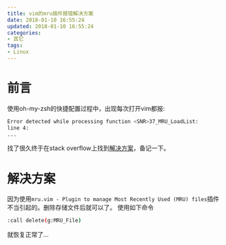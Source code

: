 ```yaml
---
title: vim的mru插件报错解决方案
date: 2018-01-10 16:55:24
updated: 2018-01-10 16:55:24
categories:
- 其它
tags:
- Linux
---
```

# 前言
使用oh-my-zsh的快捷配置过程中，出现每次打开vim都报:
```bash
Error detected while processing function <SNR>37_MRU_LoadList:
line 4:
...
```
找了很久终于在stack overflow上找到[解决方案](https://stackoverflow.com/questions/15397567/vim-error-detected-while-processing-function-snr37-mru-loadlist)，备记一下。

<!-- more -->
# 解决方案
因为使用`mru.vim - Plugin to manage Most Recently Used (MRU) files`插件不当引起的。删除存储文件后就可以了。
使用如下命令
```bash
:call delete(g:MRU_File)
```
就恢复正常了...